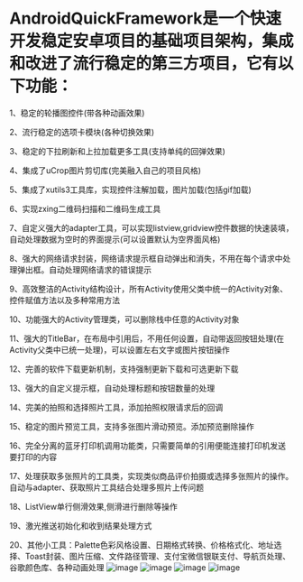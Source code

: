 AndroidQuickFramework是一个快速开发稳定安卓项目的基础项目架构，集成和改进了流行稳定的第三方项目，它有以下功能：
=

1、稳定的轮播图控件(带各种动画效果)

2、流行稳定的选项卡模块(各种切换效果)

3、稳定的下拉刷新和上拉加载更多工具(支持单纯的回弹效果)

4、集成了uCrop图片剪切库(完美融入自己的项目风格)

5、集成了xutils3工具库，实现控件注解加载，图片加载(包括gif加载)

6、实现zxing二维码扫描和二维码生成工具

7、自定义强大的adapter工具，可以实现listview,gridview控件数据的快速装填，自动处理数据为空时的界面提示(可以设置默认为空界面风格)

8、强大的网络请求封装，网络请求提示框自动弹出和消失，不用在每个请求中处理弹出框。自动处理网络请求的错误提示

9、高效整洁的Activity结构设计，所有Activity使用父类中统一的Activity对象、控件赋值方法以及多种常用方法

10、功能强大的Activity管理类，可以删除栈中任意的Activity对象

11、强大的TitleBar，在布局中引用后，不用任何设置，自动带返回按钮处理(在Activity父类中已统一处理)，可以设置左右文字或图片按钮操作

12、完善的软件下载更新机制，支持强制更新下载和可选更新下载

13、强大的自定义提示框，自动处理标题和按钮数量的处理

14、完美的拍照和选择照片工具，添加拍照权限请求后的回调

15、稳定的图片预览工具，支持多张图片滑动预览。添加预览删除操作

16、完全分离的蓝牙打印机调用功能类，只需要简单的引用便能连接打印机发送要打印的内容

17、处理获取多张照片的工具类，实现类似商品评价拍摄或选择多张照片的操作。自动与adapter、获取照片工具结合处理多照片上传问题

18、ListView单行侧滑效果,侧滑进行删除等操作

19、激光推送初始化和收到结果处理方式

20、其他小工具：Palette色彩风格设置、日期格式转换、价格格式化、地址选择、Toast封装、图片压缩、文件路径管理、支付宝微信银联支付、导航页处理、谷歌颜色库、各种动画处理
![image](https://github.com/haiyangzhisheng/AndroidQuickFramework/imgdes/1.jpg)
![image](https://github.com/haiyangzhisheng/AndroidQuickFramework/imgdes/2.jpg)
![image](https://github.com/haiyangzhisheng/AndroidQuickFramework/imgdes/3.jpg)
![image](https://github.com/haiyangzhisheng/AndroidQuickFramework/imgdes/4.jpg)